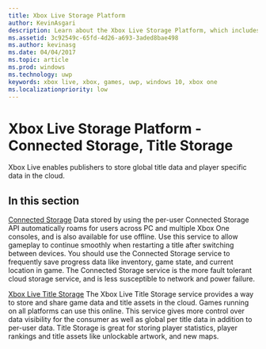 ```yaml
---
title: Xbox Live Storage Platform
author: KevinAsgari
description: Learn about the Xbox Live Storage Platform, which includes Connected Storage and Title Storage.
ms.assetid: 3c92549c-65fd-4d26-a693-3aded8bae498
ms.author: kevinasg
ms.date: 04/04/2017
ms.topic: article
ms.prod: windows
ms.technology: uwp
keywords: xbox live, xbox, games, uwp, windows 10, xbox one
ms.localizationpriority: low
---
```


# Xbox Live Storage Platform - Connected Storage, Title Storage

Xbox Live enables publishers to store global title data and player specific data in the cloud.

## In this section

[Connected Storage](connected-storage/connected-storage-overview.md)
Data stored by using the per-user Connected Storage API automatically roams for users across PC and multiple Xbox One consoles, and is also available for use offline. Use this service to allow gameplay to continue smoothly when restarting a title after switching between devices. You should use the Connected Storage service to frequently save progress data like inventory, game state, and current location in game. The Connected Storage service is the more fault tolerant cloud storage service, and is less susceptible to network and power failure.

[Xbox Live Title Storage](xbox-live-title-storage/xbox-live-title-storage.md)
The Xbox Live Title Storage service provides a way to store and share game data and title assets in the cloud. Games running on all platforms can use this online. This service gives more control over data visibility for the consumer as well as global per title data in addition to per-user data. Title Storage is great for storing player statistics, player rankings and title assets like unlockable artwork, and new maps.